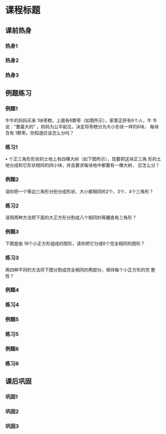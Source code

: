 # 课程标题

## 课前热身

### 热身1



### 热身2



### 热身3



## 例题练习

### 例题1

牛牛的妈妈买来 1块枣糕，上面有6颗枣（如图所示），家里正好有6个人，牛
牛说：“要最大的”
，妈妈为公平起见，决定将枣糕分为大小形状一样的6块，
每块含有 1颗枣。你知道应该怎么分吗？



### 练习1

• 个正三角形形状的士地上有四棵大树（如下图所示），现要把这块正三角
形的土地分成和它形状相同的四小块，并且要求每块地中都要有一棵大树，
应怎么分？



### 例题2

请你把一个等边三角形分别分成形状、大小都相同的2个、3个、4个三角形？



### 练习2

请用两种方法把下面的大正方形分割成八个相同的等腰直角三角形？



### 例题3

下图是由 18个小正方形组成的图形，请你把它分成6个完全相同的图形？



### 练习3

用四种不同的方法将下图分割成完全相同的两部分，保持每个小正方形的完
整性？



### 例题4



### 练习4



### 例题5



### 练习5



### 例题6



### 练习6



## 课后巩固

### 巩固1



### 巩固2



### 巩固3
